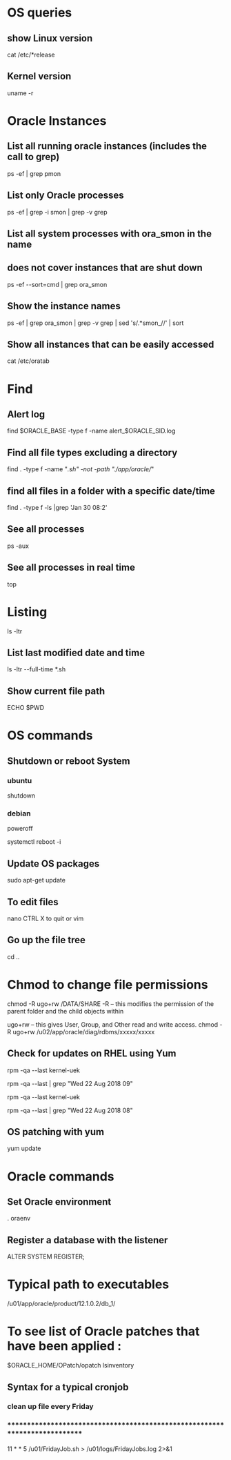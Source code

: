 # OS queries
## show Linux version
cat /etc/*release
## Kernel version 
uname -r
# Oracle Instances
## List all running oracle instances (includes the call to grep)
ps -ef | grep pmon 
## List only Oracle processes
ps -ef | grep -i smon | grep -v grep
## List all system processes with ora_smon in the name  
## does not cover instances that are shut down  
ps -ef --sort=cmd | grep ora_smon
## Show the instance names
ps -ef | grep ora_smon | grep -v grep | sed 's/.*smon_//' | sort
## Show all instances that can be easily accessed
cat /etc/oratab
# Find 
## Alert log
find $ORACLE_BASE -type f -name alert_$ORACLE_SID.log
## Find all file types excluding a directory
find . -type f -name "*.sh" -not -path "./app/oracle/*"
## find all files in a folder with a specific date/time
find . -type f -ls |grep 'Jan 30 08:2'

## See all processes
ps -aux
## See all processes in real time
top



# Listing
ls -ltr 
## List last modified date and time
ls -ltr --full-time *.sh

## Show current file path
ECHO $PWD

# OS commands
## Shutdown or reboot System
### ubuntu
shutdown 
### debian
poweroff 

systemctl reboot -i

## Update OS packages

sudo apt-get update

## To edit files
nano
CTRL X to quit
or vim

## Go up the file tree
cd ..

# Chmod to change file permissions
chmod -R ugo+rw /DATA/SHARE
-R – this modifies the permission of the parent folder and the child objects within

ugo+rw – this gives User, Group, and Other read and write access.
chmod -R ugo+rw /u02/app/oracle/diag/rdbms/xxxxx/xxxxx

## Check for updates on RHEL using Yum

rpm -qa --last kernel-uek

rpm -qa --last | grep "Wed 22 Aug 2018 09"

rpm -qa --last kernel-uek

rpm -qa --last | grep "Wed 22 Aug 2018 08"

## OS patching with yum
yum update

# Oracle commands
## Set Oracle environment
. oraenv
<enter database instance name>

## Register a database with the listener

ALTER SYSTEM REGISTER; 

# Typical path to executables
/u01/app/oracle/product/12.1.0.2/db_1/

# To see list of Oracle patches that have been applied :

$ORACLE_HOME/OPatch/opatch lsinventory


## Syntax for a typical cronjob
### clean up file every Friday
### **************************************************************************
11 * * 5 /u01/FridayJob.sh > /u01/logs/FridayJobs.log 2>&1



